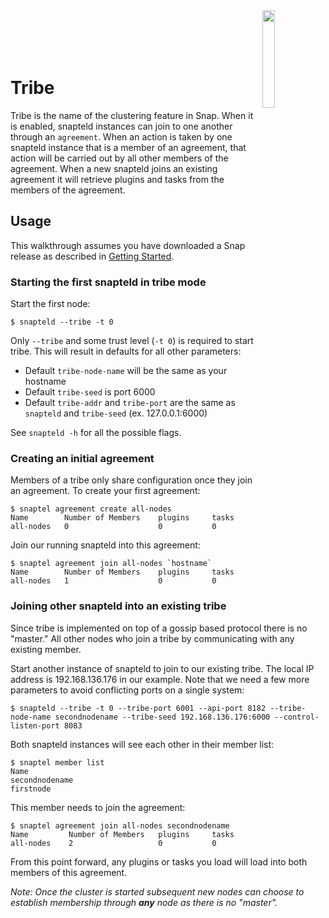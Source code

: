 <!--
http://www.apache.org/licenses/LICENSE-2.0.txt


Copyright 2015 Intel Corporation

Licensed under the Apache License, Version 2.0 (the "License");
you may not use this file except in compliance with the License.
You may obtain a copy of the License at

    http://www.apache.org/licenses/LICENSE-2.0

Unless required by applicable law or agreed to in writing, software
distributed under the License is distributed on an "AS IS" BASIS,
WITHOUT WARRANTIES OR CONDITIONS OF ANY KIND, either express or implied.
See the License for the specific language governing permissions and
limitations under the License.
-->

<img src="https://cloud.githubusercontent.com/assets/6523391/19813910/24b75b66-9d3c-11e6-98ed-e6897faafd1c.png" width="20%" align="right">
</br>
</br>
</br>
</br>

# Tribe

Tribe is the name of the clustering feature in Snap.  When it is enabled, snapteld instances can join to one another through an `agreement`. When an action is taken by one snapteld instance that is a member of an agreement, that action will be carried out by all other members of the agreement. When a new snapteld joins an existing agreement it will retrieve plugins and tasks from the members of the agreement.

## Usage
This walkthrough assumes you have downloaded a Snap release as described in [Getting Started](../README.md#getting-started).

### Starting the first snapteld in tribe mode

Start the first node:
```
$ snapteld --tribe -t 0
```

Only `--tribe` and some trust level (`-t 0`) is required to start tribe. This will result in defaults for all other parameters:
* Default `tribe-node-name` will be the same as your hostname
* Default `tribe-seed` is port 6000
* Default `tribe-addr` and `tribe-port` are the same as `snapteld` and `tribe-seed` (ex. 127.0.0.1:6000)

See `snapteld -h` for all the possible flags.

### Creating an initial agreement

Members of a tribe only share configuration once they join an agreement. To create your first agreement:
```
$ snaptel agreement create all-nodes
Name 	    Number of Members 	 plugins 	 tasks
all-nodes 	0 			         0 		     0
```

Join our running snapteld into this agreement:
```
$ snaptel agreement join all-nodes `hostname`
Name 	    Number of Members 	 plugins 	 tasks
all-nodes 	1 			         0   		 0
```

### Joining other snapteld into an existing tribe
Since tribe is implemented on top of a gossip based protocol there is no "master." All other nodes who join a tribe by communicating with any existing member.

Start another instance of snapteld to join to our existing tribe. The local IP address is 192.168.136.176 in our example. Note that we need a few more parameters to avoid conflicting ports on a single system:
```
$ snapteld --tribe -t 0 --tribe-port 6001 --api-port 8182 --tribe-node-name secondnodename --tribe-seed 192.168.136.176:6000 --control-listen-port 8083
```

Both snapteld instances will see each other in their member list:
```
$ snaptel member list
Name
secondnodename
firstnode
```

This member needs to join the agreement:
```
$ snaptel agreement join all-nodes secondnodename
Name 		 Number of Members 	 plugins 	 tasks
all-nodes 	 2       			 0 		     0
```

From this point forward, any plugins or tasks you load will load into both members of this agreement.

*Note: Once the cluster is started subsequent new nodes can choose to establish membership through **any** node as there is no "master".*